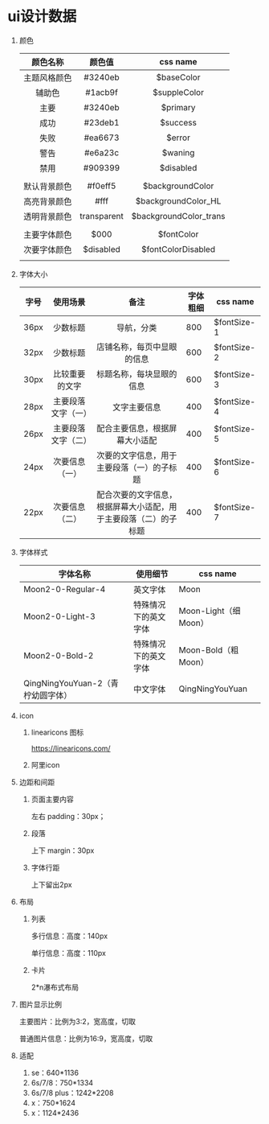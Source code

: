 # ui设计数据

1. 颜色

   |   颜色名称   |   颜色值    |        css name        |
   | :----------: | :---------: | :--------------------: |
   | 主题风格颜色 |   #3240eb   |       $baseColor       |
   |    辅助色    |   #1acb9f   |      $suppleColor      |
   |     主要     |   #3240eb   |        $primary        |
   |     成功     |   #23deb1   |        $success        |
   |     失败     |   #ea6673   |         $error         |
   |     警告     |  \#e6a23c   |        $waning         |
   |     禁用     |   #909399   |       $disabled        |
   |              |             |                        |
   | 默认背景颜色 |   #f0eff5   |    $backgroundColor    |
   | 高亮背景颜色 |    \#fff    |  $backgroundColor_HL   |
   | 透明背景颜色 | transparent | $backgroundColor_trans |
   |              |             |                        |
   | 主要字体颜色 |    $000     |       $fontColor       |
   | 次要字体颜色 |  $disabled  |   $fontColorDisabled   |
   |              |             |                        |

2. 字体大小

   | 字号 |      使用场景      |                             备注                             | 字体粗细 | css name    |
   | :--: | :----------------: | :----------------------------------------------------------: | -------- | ----------- |
   | 36px |      少数标题      |                          导航，分类                          | 800      | $fontSize-1 |
   | 32px |      少数标题      |                  店铺名称，每页中显眼的信息                  | 600      | $fontSize-2 |
   | 30px |   比较重要的文字   |                   标题名称，每块显眼的信息                   | 600      | $fontSize-3 |
   | 28px | 主要段落文字（一） |                         文字主要信息                         | 400      | $fontSize-4 |
   | 26px | 主要段落文字（二） |                配合主要信息，根据屏幕大小适配                | 400      | $fontSize-5 |
   | 24px |   次要信息（一）   |          次要的文字信息，用于主要段落（一）的子标题          | 400      | $fontSize-6 |
   | 22px |   次要信息（二）   | 配合次要的文字信息，根据屏幕大小适配，用于主要段落（二）的子标题 | 400      | $fontSize-7 |

3. 字体样式

   | 字体名称                          | 使用细节             | css name             |
   | --------------------------------- | -------------------- | -------------------- |
   | Moon2-0-Regular-4                 | 英文字体             | Moon                 |
   | Moon2-0-Light-3                   | 特殊情况下的英文字体 | Moon-Light（细Moon） |
   | Moon2-0-Bold-2                    | 特殊情况下的英文字体 | Moon-Bold（粗Moon）  |
   | QingNingYouYuan-2（青柠幼圆字体） | 中文字体             | QingNingYouYuan      |

   

4. icon

   1. linearicons 图标

      https://linearicons.com/

   2. 阿里icon

5. 边距和间距

   1. 页面主要内容

      左右 padding：30px；

   2. 段落

      上下 margin：30px

   3. 字体行距

      上下留出2px

6. 布局

   1. 列表

      多行信息：高度：140px

      单行信息：高度：110px

   2. 卡片

      2*n瀑布式布局

7. 图片显示比例

   主要图片：比例为3:2，宽高度，切取

   普通图片信息：比例为16:9，宽高度，切取

8. 适配

   1. se：640*1136
   2. 6s/7/8：750*1334
   3. 6s/7/8 plus：1242*2208
   4. x：750*1624
   5. x：1124*2436